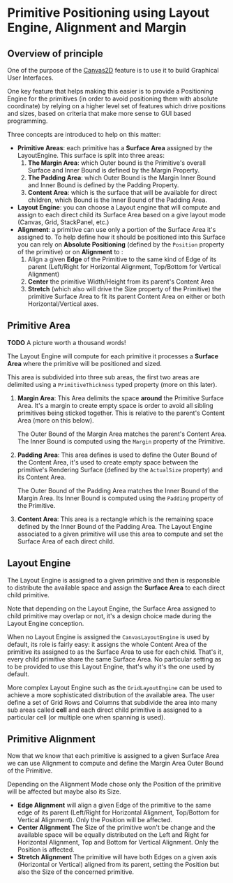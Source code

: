 # Primitive Positioning using Layout Engine, Alignment and Margin

## Overview of principle

One of the purpose of the [Canvas2D](http://doc.babylonjs.com/overviews/Canvas2D_Home) feature is to use it to build Graphical User Interfaces.

One key feature that helps making this easier is to provide a Positioning Engine for the primitives (in order to avoid positioning them with absolute coordinate) by relying on a higher level set of features which drive positions and sizes, based on criteria that make more sense to GUI based programming.

Three concepts are introduced to help on this matter:

 - **Primitive Areas**: each primitive has a **Surface Area** assigned by the LayoutEngine. This surface is split into three areas:
    1. **The Margin Area**: which Outer bound is the Primitive's overall Surface and Inner Bound is defined by the Margin Property.
    2. **The Padding Area**: which Outer Bound is the Margin Inner Bound and Inner Bound is defined by the Padding Property.
    3. **Content Area**: which is the surface that will be available for direct children, which Bound is the Inner Bound of the Padding Area.
 - **Layout Engine**: you can choose a Layout engine that will compute and assign to each direct child its  Surface Area based on a give layout mode (Canvas, Grid, StackPanel, etc.)
 - **Alignment**: a primitive can use only a portion of the Surface Area it's assigned to. To help define how it should be positioned into this Surface you can rely on **Absolute Positioning** (defined by the `Position` property of the primitive) or on **Alignment** to :
    1. Align a given **Edge** of the Primitive to the same kind of Edge of its parent (Left/Right for Horizontal Alignment, Top/Bottom for Vertical Alignment)
    2. **Center** the primitive Width/Height from its parent's Content Area 
    3. **Stretch** (which also will drive the Size property of the Primitive) the primitive Surface Area to fit its parent Content Area on either or both Horizontal/Vertical axes.
 
## Primitive Area

**TODO** A picture worth a thousand words!

The Layout Engine will compute for each primitive it processes a **Surface Area** where the primitive will be positioned and sized.

This area is subdivided into three sub areas, the first two areas are delimited using a `PrimitiveThickness` typed property (more on this later).

1. **Margin Area**: This Area delimits the space **around** the Primitive Surface Area. It's a margin to create empty space is order to avoid all sibling primitives being sticked together. This is relative to the parent's Content Area (more on this below).

    The Outer Bound of the Margin Area matches the parent's Content Area. The Inner Bound is computed using the `Margin` property of the Primitive.

2. **Padding Area**: This area defines is used to define the Outer Bound of the Content Area, it's used to create empty space between the primitive's Rendering Surface (defined by the `ActualSize` property) and its Content Area.

    The Outer Bound of the Padding Area matches the Inner Bound of the Margin Area. Its Inner Bound is computed using the `Padding` property of the Primitive.

3. **Content Area**: This area is a rectangle which is the remaining space defined by the Inner Bound of the Padding Area. The Layout Engine associated to a given primitive will use this area to compute and set the Surface Area of each direct child.


## Layout Engine

The Layout Engine is assigned to a given primitive and then is responsible to distribute the available space and assign the **Surface Area** to each direct child primitive.

Note that depending on the Layout Engine, the Surface Area assigned to child primitive may overlap or not, it's a design choice made during the Layout Engine conception.

When no Layout Engine is assigned the `CanvasLayoutEngine` is used by default, its role is fairly easy: it assigns the whole Content Area of the primitive its assigned to as the Surface Area to use for each child. That's it, every child primitive share the same Surface Area. No particular setting as to be provided to use this Layout Engine, that's why it's the one used by default.

More complex Layout Engine such as the `GridLayoutEngine` can be used to achieve a more sophisticated distribution of the available area. The user define a set of Grid Rows and Columns that subdivide the area into many sub areas called **cell** and each direct child primitive is assigned to a particular cell (or multiple one when spanning is used).

## Primitive Alignment

Now that we know that each primitive is assigned to a given Surface Area we can use Alignment to compute and define the Margin Area Outer Bound of the Primitive.

Depending on the Alignment Mode chose only the Position of the primitive will be affected but maybe also its Size.

 - **Edge Alignment** will align a given Edge of the primitive to the same edge of its parent (Left/Right for Horizontal Alignment, Top/Bottom for Vertical Alignment). Only the Position will be affected.
 - **Center Alignment** The Size of the primitive won't be change and the available space will be equally distributed on the Left and Right for Horizontal Alignment, Top and Bottom for Vertical Alignment. Only the Position is affected.
 - **Stretch Alignment** The primitive will have both Edges on a given axis (Horizontal or Vertical) aligned from its parent, setting the Position but also the Size of the concerned primitive.












